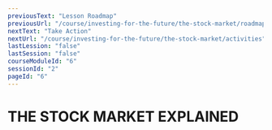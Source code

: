 ```yaml
---
previousText: "Lesson Roadmap"
previousUrl: "/course/investing-for-the-future/the-stock-market/roadmap"
nextText: "Take Action"
nextUrl: "/course/investing-for-the-future/the-stock-market/activities"
lastLession: "false"
lastSession: "false"
courseModuleId: "6"
sessionId: "2"
pageId: "6"
---
```



# THE STOCK MARKET EXPLAINED
<sparkle-youtube src="https://www.youtube.com/watch?v=ZCFkWDdmXG8"></sparkle-youtube>

